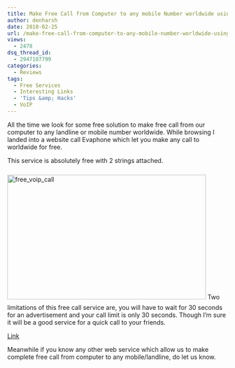 ```yaml
---
title: Make Free Call from Computer to any mobile Number worldwide using Evaphone
author: denharsh
date: 2010-02-25
url: /make-free-call-from-computer-to-any-mobile-number-worldwide-using-evaphone/
views:
  - 2478
dsq_thread_id:
  - 2947107799
categories:
  - Reviews
tags:
  - Free Services
  - Interesting Links
  - 'Tips &amp; Hacks'
  - VoIP
---
```

All the time we look for some free solution to make free call from our computer to any landline or mobile number worldwide. While browsing I landed into a website call Evaphone which let you make any call to worldwide for free.

This service is absolutely free with 2 strings attached.

[<img class="wp-image-50207" style="float: none;margin: 10px auto;border-width: 0px" src="http://cdn.devilsworkshop.org/files/2010/02/free_voip_call_thumb.png" border="0" alt="free_voip_call" width="454" height="285" />][1] Two limitations of this free call service are, you will have to wait for 30 seconds for an advertisement and your call limit is only 30 seconds. Though I’m sure it will be a good service for a quick call to your friends.

<a href="http://evaphone.com/" onclick="_gaq.push(['_trackEvent', 'outbound-article', 'http://evaphone.com/', 'Link']);" target="_blank">Link</a>

Meanwhile if you know any other web service which allow us to make complete free call from computer to any mobile/landline, do let us know.

 [1]: http://cdn.devilsworkshop.org/files/2010/02/free_voip_call.png
